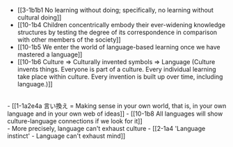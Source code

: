 - [[3-1b1b1 No learning without doing; specifically, no learning without cultural doing]]
- [[10-1b4 Children concentrically embody their ever-widening knowledge structures by testing the degree of its correspondence in comparison with other members of the society]]
- [[10-1b5 We enter the world of language-based learning once we have mastered a language]]
- [[10-1b6 Culture ⇒ Culturally invented symbols ⇒ Language (Culture invents things. Everyone is part of a culture. Every individual learning take place within culture. Every invention is built up over time, including language.)]]
<br>
- [[1-1a2e4a 言い換え = Making sense in your own world, that is, in your own language and in your own web of ideas]]
  - [[10-1b8 All languages will show culture-language connections if we look for it]]
<br>
- More precisely, language can't exhaust culture
  - [[2-1a4 'Language instinct' - Language can't exhaust mind]]
